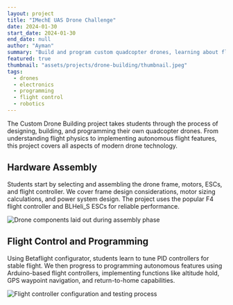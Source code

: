 ```yaml
---
layout: project
title: "IMechE UAS Drone Challenge"
date: 2024-01-30
start_date: 2024-01-30
end_date: null
author: "Ayman"
summary: "Build and program custom quadcopter drones, learning about flight dynamics, control systems, and aerial robotics."
featured: true
thumbnail: "assets/projects/drone-building/thumbnail.jpeg"
tags:
  - drones
  - electronics
  - programming
  - flight control
  - robotics
---
```


The Custom Drone Building project takes students through the process of designing, building, and programming their own quadcopter drones. From understanding flight physics to implementing autonomous flight features, this project covers all aspects of modern drone technology.

## Hardware Assembly
Students start by selecting and assembling the drone frame, motors, ESCs, and flight controller. We cover frame design considerations, motor sizing calculations, and power system design. The project uses the popular F4 flight controller and BLHeli_S ESCs for reliable performance.

![Drone components laid out during assembly phase](/assets/projects/drone-building/hardware.jpg)

## Flight Control and Programming
Using Betaflight configurator, students learn to tune PID controllers for stable flight. We then progress to programming autonomous features using Arduino-based flight controllers, implementing functions like altitude hold, GPS waypoint navigation, and return-to-home capabilities.

![Flight controller configuration and testing process](/assets/projects/drone-building/software.jpg) 